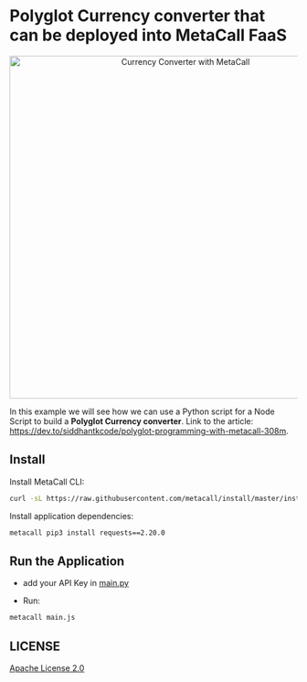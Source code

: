 # Polyglot Currency converter that can be deployed into MetaCall FaaS

<div align="center">
  <a href="https://dev.to/siddhantkcode/polyglot-programming-with-metacall-308m" target="_blank"><img src="https://i.ibb.co/ccynPCb/Currency-Converter.png" alt="Currency Converter with MetaCall" style="max-width:100%; margin: 0 auto;" width="600" height="auto"></a>
</div>

In this example we will see how we can use a Python script for a Node Script to build a **Polyglot Currency converter**. Link to the article: https://dev.to/siddhantkcode/polyglot-programming-with-metacall-308m.

## Install

Install MetaCall CLI:

```sh
curl -sL https://raw.githubusercontent.com/metacall/install/master/install.sh | sh
```

Install application dependencies:

```sh
metacall pip3 install requests==2.20.0
```

## Run the Application

- add your API Key in [main.py](./main.py#L4)

- Run:

```sh
metacall main.js
```

## LICENSE

[Apache License 2.0](./LICENSE)
